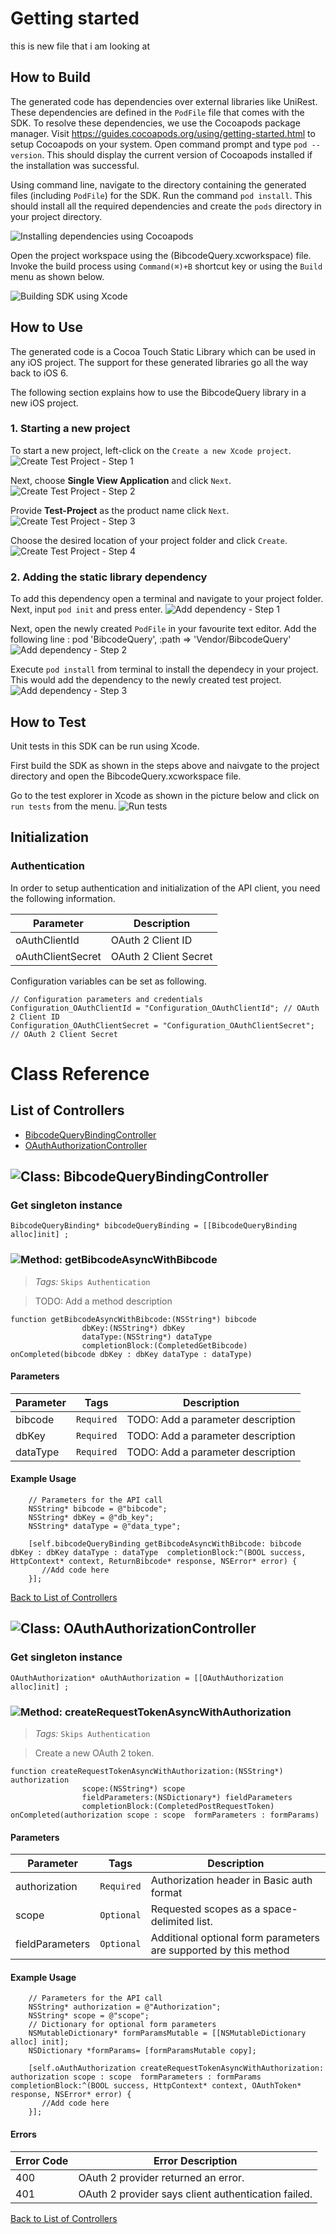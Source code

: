 # Getting started

this is new file that i am looking at

## How to Build


The generated code has dependencies over external libraries like UniRest. These dependencies are defined in the ```PodFile``` file that comes with the SDK. 
To resolve these dependencies, we use the Cocoapods package manager.
Visit https://guides.cocoapods.org/using/getting-started.html to setup Cocoapods on your system.
Open command prompt and type ```pod --version```. This should display the current version of Cocoapods installed if the installation was successful.

Using command line, navigate to the directory containing the generated files (including ```PodFile```) for the SDK. 
Run the command ```pod install```. This should install all the required dependencies and create the ```pods``` directory in your project directory.

![Installing dependencies using Cocoapods](https://apidocs.io/illustration/objc?step=AddDependencies&workspaceFolder=BibcodeQuery-ObjC&workspaceName=BibcodeQuery&projectName=BibcodeQuery&rootNamespace=BibcodeQuery)

Open the project workspace using the (BibcodeQuery.xcworkspace) file. Invoke the build process using `Command(⌘)+B` shortcut key or using the `Build` menu as shown below.

![Building SDK using Xcode](https://apidocs.io/illustration/objc?step=BuildSDK&workspaceFolder=BibcodeQuery-ObjC&workspaceName=BibcodeQuery&projectName=BibcodeQuery&rootNamespace=BibcodeQuery)


## How to Use

The generated code is a Cocoa Touch Static Library which can be used in any iOS project. The support for these generated libraries go all the way back to iOS 6.

The following section explains how to use the BibcodeQuery library in a new iOS project.     
### 1. Starting a new project
To start a new project, left-click on the ```Create a new Xcode project```.
![Create Test Project - Step 1](https://apidocs.io/illustration/objc?step=Test1&workspaceFolder=BibcodeQuery-ObjC&workspaceName=BibcodeQuery&projectName=BibcodeQuery&rootNamespace=BibcodeQuery)

Next, choose **Single View Application** and click ```Next```.
![Create Test Project - Step 2](https://apidocs.io/illustration/objc?step=Test2&workspaceFolder=BibcodeQuery-ObjC&workspaceName=BibcodeQuery&projectName=BibcodeQuery&rootNamespace=BibcodeQuery)

Provide **Test-Project** as the product name click ```Next```.
![Create Test Project - Step 3](https://apidocs.io/illustration/objc?step=Test3&workspaceFolder=BibcodeQuery-ObjC&workspaceName=BibcodeQuery&projectName=BibcodeQuery&rootNamespace=BibcodeQuery)

Choose the desired location of your project folder and click ```Create```.
![Create Test Project - Step 4](https://apidocs.io/illustration/objc?step=Test4&workspaceFolder=BibcodeQuery-ObjC&workspaceName=BibcodeQuery&projectName=BibcodeQuery&rootNamespace=BibcodeQuery)

### 2. Adding the static library dependency
To add this dependency open a terminal and navigate to your project folder. Next, input ```pod init``` and press enter.
![Add dependency - Step 1](https://apidocs.io/illustration/objc?step=Add0&workspaceFolder=BibcodeQuery-ObjC&workspaceName=BibcodeQuery&projectName=BibcodeQuery&rootNamespace=BibcodeQuery)

Next, open the newly created ```PodFile``` in your favourite text editor. Add the following line : pod 'BibcodeQuery', :path => 'Vendor/BibcodeQuery'
![Add dependency - Step 2](https://apidocs.io/illustration/objc?step=Add1&workspaceFolder=BibcodeQuery-ObjC&workspaceName=BibcodeQuery&projectName=BibcodeQuery&rootNamespace=BibcodeQuery)

Execute `pod install` from terminal to install the dependecy in your project. This would add the dependency to the newly created test project.
![Add dependency - Step 3](https://apidocs.io/illustration/objc?step=Add2&workspaceFolder=BibcodeQuery-ObjC&workspaceName=BibcodeQuery&projectName=BibcodeQuery&rootNamespace=BibcodeQuery)


## How to Test

Unit tests in this SDK can be run using Xcode. 

First build the SDK as shown in the steps above and naivgate to the project directory and open the BibcodeQuery.xcworkspace file.

Go to the test explorer in Xcode as shown in the picture below and click on `run tests` from the menu. 
![Run tests](https://apidocs.io/illustration/objc?step=RunTests&workspaceFolder=BibcodeQuery-ObjC&workspaceName=BibcodeQuery&projectName=BibcodeQuery&rootNamespace=BibcodeQuery)


## Initialization

### Authentication
In order to setup authentication and initialization of the API client, you need the following information.

| Parameter | Description |
|-----------|-------------|
| oAuthClientId | OAuth 2 Client ID |
| oAuthClientSecret | OAuth 2 Client Secret |



Configuration variables can be set as following.
```Objc
// Configuration parameters and credentials
Configuration_OAuthClientId = "Configuration_OAuthClientId"; // OAuth 2 Client ID
Configuration_OAuthClientSecret = "Configuration_OAuthClientSecret"; // OAuth 2 Client Secret

```

# Class Reference

## <a name="list_of_controllers"></a>List of Controllers

* [BibcodeQueryBindingController](#bibcode_query_binding_controller)
* [OAuthAuthorizationController](#o_auth_authorization_controller)

## <a name="bibcode_query_binding_controller"></a>![Class: ](https://apidocs.io/img/class.png ".BibcodeQueryBindingController") BibcodeQueryBindingController

### Get singleton instance
```objc
BibcodeQueryBinding* bibcodeQueryBinding = [[BibcodeQueryBinding alloc]init] ;
```

### <a name="get_bibcode_async_with_bibcode"></a>![Method: ](https://apidocs.io/img/method.png ".BibcodeQueryBindingController.getBibcodeAsyncWithBibcode") getBibcodeAsyncWithBibcode

> *Tags:*  ``` Skips Authentication ``` 

> TODO: Add a method description


```objc
function getBibcodeAsyncWithBibcode:(NSString*) bibcode
                dbKey:(NSString*) dbKey
                dataType:(NSString*) dataType
                completionBlock:(CompletedGetBibcode) onCompleted(bibcode dbKey : dbKey dataType : dataType)
```

#### Parameters

| Parameter | Tags | Description |
|-----------|------|-------------|
| bibcode |  ``` Required ```  | TODO: Add a parameter description |
| dbKey |  ``` Required ```  | TODO: Add a parameter description |
| dataType |  ``` Required ```  | TODO: Add a parameter description |





#### Example Usage

```objc
    // Parameters for the API call
    NSString* bibcode = @"bibcode";
    NSString* dbKey = @"db_key";
    NSString* dataType = @"data_type";

    [self.bibcodeQueryBinding getBibcodeAsyncWithBibcode: bibcode dbKey : dbKey dataType : dataType  completionBlock:^(BOOL success, HttpContext* context, ReturnBibcode* response, NSError* error) { 
       //Add code here
    }];
```


[Back to List of Controllers](#list_of_controllers)

## <a name="o_auth_authorization_controller"></a>![Class: ](https://apidocs.io/img/class.png ".OAuthAuthorizationController") OAuthAuthorizationController

### Get singleton instance
```objc
OAuthAuthorization* oAuthAuthorization = [[OAuthAuthorization alloc]init] ;
```

### <a name="create_request_token_async_with_authorization"></a>![Method: ](https://apidocs.io/img/method.png ".OAuthAuthorizationController.createRequestTokenAsyncWithAuthorization") createRequestTokenAsyncWithAuthorization

> *Tags:*  ``` Skips Authentication ``` 

> Create a new OAuth 2 token.


```objc
function createRequestTokenAsyncWithAuthorization:(NSString*) authorization
                scope:(NSString*) scope
                fieldParameters:(NSDictionary*) fieldParameters
                completionBlock:(CompletedPostRequestToken) onCompleted(authorization scope : scope  formParameters : formParams)
```

#### Parameters

| Parameter | Tags | Description |
|-----------|------|-------------|
| authorization |  ``` Required ```  | Authorization header in Basic auth format |
| scope |  ``` Optional ```  | Requested scopes as a space-delimited list. |
| fieldParameters | ``` Optional ``` | Additional optional form parameters are supported by this method |





#### Example Usage

```objc
    // Parameters for the API call
    NSString* authorization = @"Authorization";
    NSString* scope = @"scope";
    // Dictionary for optional form parameters
    NSMutableDictionary* formParamsMutable = [[NSMutableDictionary alloc] init];
    NSDictionary *formParams= [formParamsMutable copy];

    [self.oAuthAuthorization createRequestTokenAsyncWithAuthorization: authorization scope : scope  formParameters : formParams  completionBlock:^(BOOL success, HttpContext* context, OAuthToken* response, NSError* error) { 
       //Add code here
    }];
```

#### Errors

| Error Code | Error Description |
|------------|-------------------|
| 400 | OAuth 2 provider returned an error. |
| 401 | OAuth 2 provider says client authentication failed. |



[Back to List of Controllers](#list_of_controllers)



